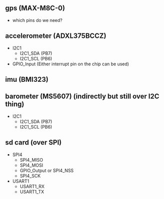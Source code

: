 ## gps (MAX-M8C-0)
- which pins do we need?

## accelerometer (ADXL375BCCZ)
- I2C1
  - I2C1_SDA (PB7)
  - I2C1_SCL (PB6)
- GPIO_Input (Either interrupt pin on the chip can be used)


## imu (BMI323)


## barometer (MS5607) (indirectly but still over I2C thing)
- I2C1
  - I2C1_SDA (PB7)
  - I2C1_SCL (PB6)


## sd card (over SPI)
- SPI4
  - SPI4_MISO
  - SPI4_MOSI
  - GPIO_Output or SPI4_NSS
  - SPI4_SCK
- USART1
  - USART1_RX
  - USART1_TX
